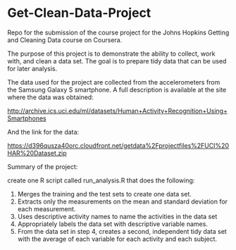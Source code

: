 # Get-Clean-Data-Project

Repo for the submission of the course project for the Johns Hopkins Getting and Cleaning Data course on Coursera.

The purpose of this project is to demonstrate the ability to collect, work with, and clean a data set. The goal is to prepare tidy data that can be used for later analysis.

The data used for the project are collected from the accelerometers from the Samsung Galaxy S smartphone. A full description is available at the site where the data was obtained:

http://archive.ics.uci.edu/ml/datasets/Human+Activity+Recognition+Using+Smartphones

And the link for the data:

https://d396qusza40orc.cloudfront.net/getdata%2Fprojectfiles%2FUCI%20HAR%20Dataset.zip


Summary of the project:

create one R script called run_analysis.R that does the following:
1. Merges the training and the test sets to create one data set.
2. Extracts only the measurements on the mean and standard deviation for each measurement.
3. Uses descriptive activity names to name the activities in the data set
4. Appropriately labels the data set with descriptive variable names.
5. From the data set in step 4, creates a second, independent tidy data set with the average of each variable for each activity and each subject.
